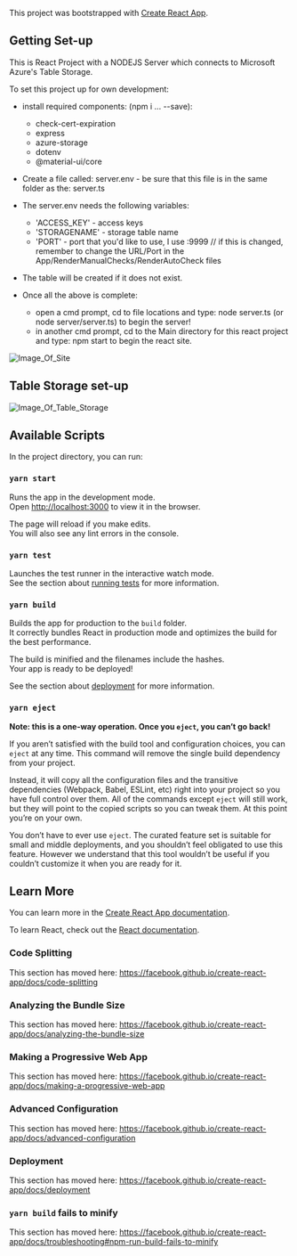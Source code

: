 This project was bootstrapped with [Create React App](https://github.com/facebook/create-react-app).

## Getting Set-up
This is React Project with a NODEJS Server which connects to Microsoft Azure's Table Storage.

To set this project up for own development:
  - install required components: (npm i ... --save):
    - check-cert-expiration
    - express
    - azure-storage
    - dotenv
    - @material-ui/core
    
  - Create a file called: server.env - be sure that this file is in the same folder as the: server.ts
  - The server.env needs the following variables:
    - 'ACCESS_KEY' - access keys
    - 'STORAGENAME' - storage table name
    - 'PORT' - port that you'd like to use, I use :9999 // if this is changed, remember to change the URL/Port in the App/RenderManualChecks/RenderAutoCheck files
  - The table will be created if it does not exist.
  - Once all the above is complete:
    - open a cmd prompt, cd to file locations and type: node server.ts (or node server/server.ts) to begin the server!
    - in another cmd prompt, cd to the Main directory for this react project and type: npm start to begin the react site.


![Image_Of_Site](https://i.imgur.com/zwlLs7f.png)

## Table Storage set-up
![Image_Of_Table_Storage](https://i.imgur.com/Cn56ZbW.png)


## Available Scripts

In the project directory, you can run:

### `yarn start`

Runs the app in the development mode.<br />
Open [http://localhost:3000](http://localhost:3000) to view it in the browser.

The page will reload if you make edits.<br />
You will also see any lint errors in the console.

### `yarn test`

Launches the test runner in the interactive watch mode.<br />
See the section about [running tests](https://facebook.github.io/create-react-app/docs/running-tests) for more information.

### `yarn build`

Builds the app for production to the `build` folder.<br />
It correctly bundles React in production mode and optimizes the build for the best performance.

The build is minified and the filenames include the hashes.<br />
Your app is ready to be deployed!

See the section about [deployment](https://facebook.github.io/create-react-app/docs/deployment) for more information.

### `yarn eject`

**Note: this is a one-way operation. Once you `eject`, you can’t go back!**

If you aren’t satisfied with the build tool and configuration choices, you can `eject` at any time. This command will remove the single build dependency from your project.

Instead, it will copy all the configuration files and the transitive dependencies (Webpack, Babel, ESLint, etc) right into your project so you have full control over them. All of the commands except `eject` will still work, but they will point to the copied scripts so you can tweak them. At this point you’re on your own.

You don’t have to ever use `eject`. The curated feature set is suitable for small and middle deployments, and you shouldn’t feel obligated to use this feature. However we understand that this tool wouldn’t be useful if you couldn’t customize it when you are ready for it.

## Learn More

You can learn more in the [Create React App documentation](https://facebook.github.io/create-react-app/docs/getting-started).

To learn React, check out the [React documentation](https://reactjs.org/).

### Code Splitting

This section has moved here: https://facebook.github.io/create-react-app/docs/code-splitting

### Analyzing the Bundle Size

This section has moved here: https://facebook.github.io/create-react-app/docs/analyzing-the-bundle-size

### Making a Progressive Web App

This section has moved here: https://facebook.github.io/create-react-app/docs/making-a-progressive-web-app

### Advanced Configuration

This section has moved here: https://facebook.github.io/create-react-app/docs/advanced-configuration

### Deployment

This section has moved here: https://facebook.github.io/create-react-app/docs/deployment

### `yarn build` fails to minify

This section has moved here: https://facebook.github.io/create-react-app/docs/troubleshooting#npm-run-build-fails-to-minify
